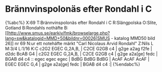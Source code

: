 # Brännvinspolonäs efter Rondahl i C

{%abc%}
X:69
T:Brännvinspolonäs efter Rondahl i C
R:Slängpolska
O:Slite, Gotland
B:Rondahls nothäfte
B:[[http://www.smus.se/earkiv/fmk/browselarge.php?lang=sw&katalogid=MMD+50&bildnr=00026|SMUS - katalog MMD50 bild 26]] nr 69
N:ur ett notehäfte märkt "Carl Nicolaus Arvid Rondahl"
Z:Nils L
M:3/4
L:1/16
K:C
c2G2 EGEC    G,2A,B, | C2CE G2GB c4    | g2ge a2ag f2fe    | d2dc BcAB G4  |
c2G2 EGEC    G,2A,B, | C2CE G2GB c4    | g2ge a2a[ge] fedc | BGAB d4 c4    ::
egec egec    egec    | BdBG BdBG BdBG  | AcAF AcAF AcAF    | EGEC EGEC G,4 |
g2ge a2a[ge] fedc    | BGAB d4   c4   :|
{%endabc%}
